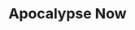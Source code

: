 ---
layout: post
title: Apocalypse Now
director: Francis Ford Coppola
year: 1979
cover: https://images.mubicdn.net/images/film/1537/cache-29806-1598979339/image-w1280.jpg
imdb_id: tt0078788
cannes: true
sas: true
---